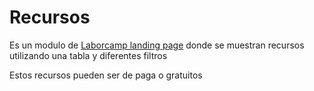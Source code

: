 # Recursos

Es un modulo de [Laborcamp landing page](https://github.com/T0ny-dev/Hackathon-MVP/tree/main) donde se muestran recursos utilizando una tabla y diferentes filtros

Estos recursos pueden ser de paga o gratuitos
